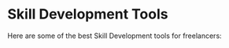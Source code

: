 # Skill Development Tools

Here are some of the best Skill Development tools for freelancers:


<div class="clickable-box-grid">
<ClickableBox 
    title="Udemy" 
    description="Online courses in a wide range of subjects to develop new skills." 
    link="https://www.udemy.com" 
/>
<ClickableBox 
    title="Coursera" 
    description="Access courses and certifications from top universities and companies." 
    link="https://www.coursera.org" 
/>
<ClickableBox 
    title="LinkedIn Learning" 
    description="Learn new skills online with expert-led courses on LinkedIn Learning." 
    link="https://www.linkedin.com/learning" 
/>
<ClickableBox 
    title="Skillshare" 
    description="Online learning community with thousands of classes in design, business, and more." 
    link="https://www.skillshare.com" 
/>
<ClickableBox 
    title="Khan Academy" 
    description="Free online courses, lessons, and practice in various subjects." 
    link="https://www.khanacademy.org" 
/>
<ClickableBox 
    title="Pluralsight" 
    description="Tech and creative skills development platform with expert-led courses." 
    link="https://www.pluralsight.com" 
/>
<ClickableBox 
    title="edX" 
    description="Online courses from top universities and institutions for personal and professional development." 
    link="https://www.edx.org" 
/>
<ClickableBox 
    title="Codecademy" 
    description="Learn to code interactively with courses in web development, data science, and more." 
    link="https://www.codecademy.com" 
/>
<ClickableBox 
    title="Treehouse" 
    description="Online tech education platform with courses in coding, web design, and more." 
    link="https://teamtreehouse.com" 
/>
<ClickableBox 
    title="Lynda" 
    description="Online learning platform offering video courses in software, creative, and business skills." 
    link="https://www.lynda.com" 
/>
<ClickableBox 
    title="FutureLearn" 
    description="Access to online courses and degrees from leading universities and organizations." 
    link="https://www.futurelearn.com" 
/>
<ClickableBox 
    title="MasterClass" 
    description="Learn from the best with courses taught by world-renowned experts and celebrities." 
    link="https://www.masterclass.com" 
/>

</div>